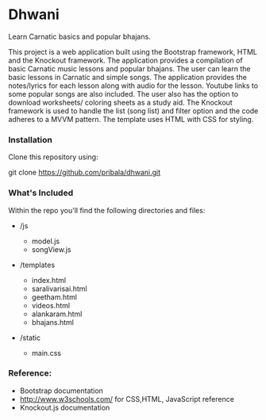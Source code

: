 # Dhwani
Learn Carnatic basics and popular bhajans.

This project is a web application built using the Bootstrap framework, HTML and the Knockout framework.
The application provides a compilation of basic Carnatic music lessons and popular bhajans. The user can learn
the basic lessons in Carnatic and simple songs. The application provides the notes/lyrics for each lesson along
with audio for the lesson. Youtube links to some popular songs are also included. The user also has the option to
download worksheets/ coloring sheets as a study aid.
The Knockout framework is used to handle the list (song list) and filter option and the code adheres to a MVVM 
pattern. The template uses HTML with CSS for styling.

### Installation

Clone this repository using:

git clone https://github.com/pribala/dhwani.git

### What's Included

Within the repo you'll find the following directories and files:

  * /js 
      * model.js
      * songView.js
   	                      
  * /templates 
      * index.html
	  * saralivarisai.html
	  * geetham.html
	  * videos.html
	  * alankaram.html
	  * bhajans.html
	  
  * /static 
      * main.css  

### Reference:
  * Bootstrap documentation
  * http://www.w3schools.com/ for CSS,HTML, JavaScript reference
  * Knockout.js documentation
